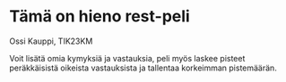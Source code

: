 # Tämä on hieno rest-peli
Ossi Kauppi, TIK23KM

Voit lisätä omia kymyksiä ja vastauksia, 
peli myös laskee pisteet peräkkäisistä oikeista vastauksista ja tallentaa korkeimman pistemäärän.
